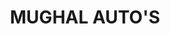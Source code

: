 ---
title: "MUGHAL AUTO'S"
url: /karachi/mughal-autos-yateem-khana-naya-abad-yateen-khana-nayabad-nawabad/
shop: motorcycle
---